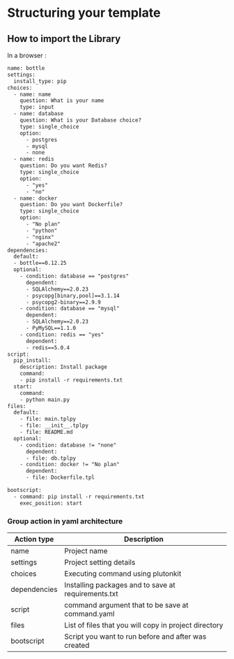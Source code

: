 # Structuring your template

## How to import the Library

In a browser :
```html
name: bottle
settings:
  install_type: pip
choices:
  - name: name
    question: What is your name
    type: input
  - name: database
    question: What is your Database choice?
    type: single_choice
    option:
      - postgres
      - mysql
      - none
  - name: redis
    question: Do you want Redis?
    type: single_choice
    option:
      - "yes"
      - "no"
  - name: docker
    question: Do you want Dockerfile?
    type: single_choice
    option:
      - "No plan"
      - "python"
      - "nginx"
      - "apache2"
dependencies:
  default:
  - bottle==0.12.25
  optional:
    - condition: database == "postgres"
      dependent:
      - SQLAlchemy==2.0.23
      - psycopg[binary,pool]==3.1.14
      - psycopg2-binary==2.9.9
    - condition: database == "mysql"
      dependent:
      - SQLAlchemy==2.0.23
      - PyMySQL==1.1.0
    - condition: redis == "yes"
      dependent:
      - redis==5.0.4
script:
  pip_install:
    description: Install package
    command:
    - pip install -r requirements.txt
  start:
    command:
    - python main.py
files:
  default:
    - file: main.tplpy
    - file: __init__.tplpy
    - file: README.md
  optional:
    - condition: database != "none"
      dependent:
      - file: db.tplpy
    - condition: docker != "No plan"
      dependent:
      - file: Dockerfile.tpl

bootscript:
  - command: pip install -r requirements.txt
    exec_position: start


```
### Group action in yaml architecture

|Action type | Description |
|------------- | ------------- |
|name | Project name |
|settings | Project setting details |
|choices | Executing command using plutonkit |
|dependencies | Installing packages and to save at requirements.txt |
|script | command argument that to be save at command.yaml |
|files | List of files that you will copy in project directory |
|bootscript | Script you want to run before and after was created |
